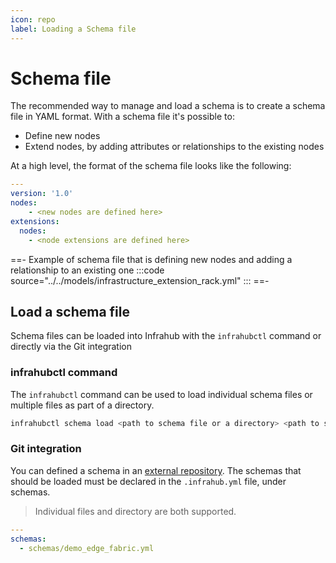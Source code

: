 ```yaml
---
icon: repo
label: Loading a Schema file
---
```

# Schema file

The recommended way to manage and load a schema is to create a schema file in YAML format. With a schema file it's possible to:

- Define new nodes
- Extend nodes, by adding attributes or relationships to the existing nodes

At a high level, the format of the schema file looks like the following:

```yaml
---
version: '1.0'
nodes:
    - <new nodes are defined here>
extensions:
  nodes:
    - <node extensions are defined here>
```

==- Example of schema file that is defining new nodes and adding  a relationship to an existing one
:::code source="../../models/infrastructure_extension_rack.yml" :::
==-

## Load a schema file

Schema files can be loaded into Infrahub with the `infrahubctl` command or directly via the Git integration
<!-- vale off -->
### infrahubctl command
<!-- vale on -->
The `infrahubctl` command can be used to load individual schema files or multiple files as part of a directory.

```sh
infrahubctl schema load <path to schema file or a directory> <path to schema file or a directory>
```

### Git integration

You can defined a schema in an [external repository](/topics/repository).
The schemas that should be loaded must be declared in the ``.infrahub.yml`` file, under schemas.

> Individual files and directory are both supported.

```yaml
---
schemas:
  - schemas/demo_edge_fabric.yml
```
